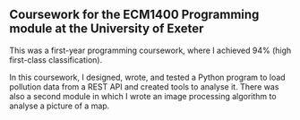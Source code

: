 ## Coursework for the ECM1400 Programming module at the University of Exeter

This was a first-year programming coursework, where I achieved 94% (high first-class classification).

In this coursework, I designed, wrote, and tested a Python program to load pollution data from a REST API and created tools to analyse it. There was also a second module in which I wrote an image processing algorithm to analyse a picture of a map. 

